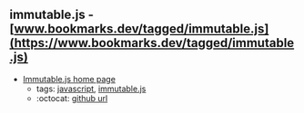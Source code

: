 immutable.js - [www.bookmarks.dev/tagged/immutable.js](https://www.bookmarks.dev/tagged/immutable.js)
---
* [Immutable.js home page](https://immutable-js.github.io/immutable-js/)
    * tags: [javascript](../tagged/javascript.md), [immutable.js](../tagged/immutable.js.md)
    * :octocat: [github url](https://github.com/immutable-js/immutable-js)
